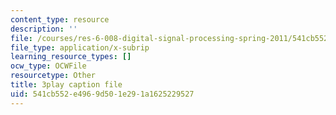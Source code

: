 ```yaml
---
content_type: resource
description: ''
file: /courses/res-6-008-digital-signal-processing-spring-2011/541cb552e4969d501e291a1625229527_LrNXtw0E7Dk.srt
file_type: application/x-subrip
learning_resource_types: []
ocw_type: OCWFile
resourcetype: Other
title: 3play caption file
uid: 541cb552-e496-9d50-1e29-1a1625229527
---
```

